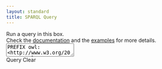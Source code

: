 ```yaml
---
layout: standard
title: SPARQL Query
---
```

<div id="query-container">
<div id="div-instructions">
Run a query in this box. <br/>
Check the <a href="{{ site.baseurl }}/docs">documentation</a> and the <a href="{{ site.baseurl }}/examples">examples</a> for more details.
</div>

<textarea id="mirror" data-lang="sparql-query">
PREFIX owl:<http://www.w3.org/2002/07/owl#>
PREFIX rdf:<http://www.w3.org/1999/02/22-rdf-syntax-ns#>
PREFIX rdfs:<http://www.w3.org/2000/01/rdf-schema#>
PREFIX woc:<http://rdf.webofcode.org/woc/>
PREFIX dbr:<http://dbpedia.org/resource/>
PREFIX dul: <http://www.ontologydesignpatterns.org/ont/dul/DUL.owl#>


# Get all methods in OpenJDK 8 computing the cube root of a parameter of type double
SELECT ?method
WHERE {
  ?method a woc:Method ;
          woc:hasParameter/woc:hasType woc:Double ; 
          dul:associatedWith dbr:Cube_root .
}
</textarea>

<div class="buttons">
	<a id="query" class="btn btn-primary">Query</a>
	<a id="clear" class="btn btn-info">Clear</a>
</div>

<div id="output"></div>
</div>



